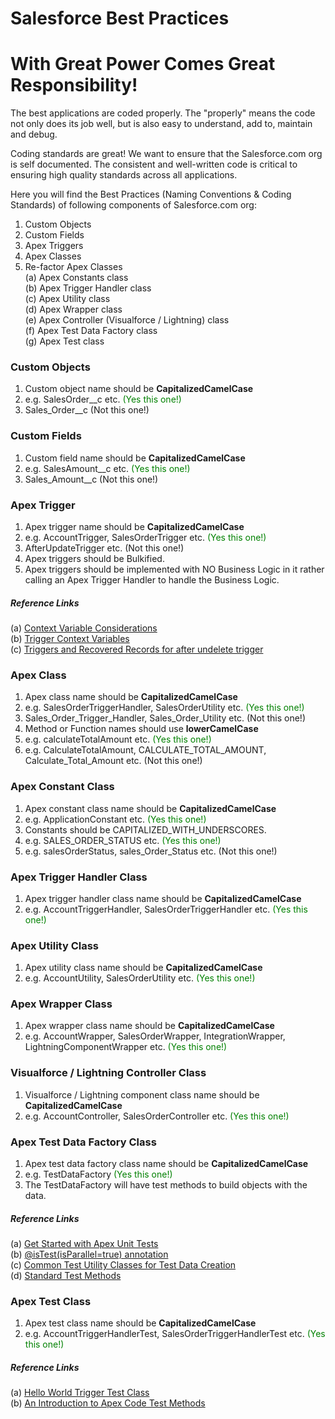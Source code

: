 # Salesforce Best Practices
# With Great Power Comes Great Responsibility!


The best applications are coded properly. The "properly" means the code not only does its job well, but is also easy to understand, add to, maintain and debug.

Coding standards are great! We want to ensure that the Salesforce.com org is self documented. The consistent and well-written code is critical to ensuring high quality standards across all applications. 

Here you will find the Best Practices (Naming Conventions & Coding Standards) of following components of Salesforce.com org:
1. Custom Objects
2. Custom Fields
3. Apex Triggers
4. Apex Classes
5. Re-factor Apex Classes<br/>
(a) Apex Constants class<br/>
(b) Apex Trigger Handler class<br/>
(c) Apex Utility class<br/>
(d) Apex Wrapper class<br/>
(e) Apex Controller (Visualforce / Lightning) class<br/>
(f) Apex Test Data Factory class<br/>
(g) Apex Test class<br/>

### Custom Objects
1. Custom object name should be <b>CapitalizedCamelCase</b>
2. e.g. SalesOrder__c etc. <font color="green">(Yes this one!)</font>
3. Sales_Order__c (Not this one!)

### Custom Fields
1. Custom field name should be <b>CapitalizedCamelCase</b>
2. e.g. SalesAmount__c etc. <font color="green">(Yes this one!)</font>
3. Sales_Amount__c (Not this one!)

### Apex Trigger
1. Apex trigger name should be <b>CapitalizedCamelCase</b>
2. e.g. AccountTrigger, SalesOrderTrigger etc. <font color="green">(Yes this one!)</font>
3. AfterUpdateTrigger etc. (Not this one!)
4. Apex triggers should be Bulkified.
5. Apex triggers should be implemented with NO Business Logic in it rather calling an Apex Trigger Handler to handle the Business Logic.
##### Reference Links
(a) <a href="https://developer.salesforce.com/docs/atlas.en-us.apexcode.meta/apexcode/apex_triggers_context_variables_considerations.htm" target="_blank" alt="Context Variable Considerations">Context Variable Considerations</a><br/>
(b) <a href="https://developer.salesforce.com/docs/atlas.en-us.apexcode.meta/apexcode/apex_triggers_context_variables.htm" target="_blank" alt="Trigger Context Variables">Trigger Context Variables</a><br/>
(c) <a href="https://developer.salesforce.com/docs/atlas.en-us.apexcode.meta/apexcode/apex_triggers_recovered_records.htm" target="_blank" alt="Triggers and Recovered Records">Triggers and Recovered Records for after undelete trigger</a><br/>

### Apex Class
1. Apex class name should be <b>CapitalizedCamelCase</b>
2. e.g. SalesOrderTriggerHandler, SalesOrderUtility etc. <font color="green">(Yes this one!)</font>
3. Sales_Order_Trigger_Handler, Sales_Order_Utility etc. (Not this one!)
4. Method or Function names should use <b>lowerCamelCase</b>
5. e.g. calculateTotalAmount etc. <font color="green">(Yes this one!)</font>
6. e.g. CalculateTotalAmount, CALCULATE_TOTAL_AMOUNT, Calculate_Total_Amount etc. (Not this one!)

### Apex Constant Class
1. Apex constant class name should be <b>CapitalizedCamelCase</b>
2. e.g. ApplicationConstant etc. <font color="green">(Yes this one!)</font>
2. Constants should be CAPITALIZED_WITH_UNDERSCORES.
3. e.g. SALES_ORDER_STATUS etc. <font color="green">(Yes this one!)</font>
4. e.g. salesOrderStatus, sales_Order_Status etc. (Not this one!)

### Apex Trigger Handler Class
1. Apex trigger handler class name should be <b>CapitalizedCamelCase</b>
2. e.g. AccountTriggerHandler, SalesOrderTriggerHandler etc. <font color="green">(Yes this one!)</font>

### Apex Utility Class
1. Apex utility class name should be <b>CapitalizedCamelCase</b>
2. e.g. AccountUtility, SalesOrderUtility etc. <font color="green">(Yes this one!)</font>

### Apex Wrapper Class
1. Apex wrapper class name should be <b>CapitalizedCamelCase</b>
2. e.g. AccountWrapper, SalesOrderWrapper, IntegrationWrapper, LightningComponentWrapper etc. <font color="green">(Yes this one!)</font>

### Visualforce / Lightning Controller Class
1. Visualforce / Lightning component class name should be <b>CapitalizedCamelCase</b>
2. e.g. AccountController, SalesOrderController etc. <font color="green">(Yes this one!)</font>

### Apex Test Data Factory Class
1. Apex test data factory class name should be <b>CapitalizedCamelCase</b>
2. e.g. TestDataFactory <font color="green">(Yes this one!)</font>
3. The TestDataFactory will have test methods to build objects with the data. 
##### Reference Links
(a) <a href="https://trailhead.salesforce.com/en/modules/apex_testing/units/apex_testing_intro" target="_blank" alt="Get Started with Apex Unit Tests">Get Started with Apex Unit Tests</a><br/>
(b) <a href="http://releasenotes.docs.salesforce.com/en-us/winter18/release-notes/rn_apex_annotation_istest_isparallel.htm" target="_blank" alt="@isTest(isParallel=true) annotation">@isTest(isParallel=true) annotation</a><br/>
(c) <a href="https://developer.salesforce.com/docs/atlas.en-us.apexcode.meta/apexcode/apex_testing_utility_classes.htm" target="_blank" alt="Common Test Utility Classes for Test Data Creation">Common Test Utility Classes for Test Data Creation</a><br/>
(d) <a href="https://developer.salesforce.com/docs/atlas.en-us.apexcode.meta/apexcode/apex_methods_system_test.htm" target="_blank" alt="Standard Test Methods">Standard Test Methods</a><br/>

### Apex Test Class
1. Apex test class name should be <b>CapitalizedCamelCase</b>
2. e.g. AccountTriggerHandlerTest, SalesOrderTriggerHandlerTest etc. <font color="green">(Yes this one!)</font>
##### Reference Links
(a) <a href="https://developer.salesforce.com/docs/atlas.en-us.apexcode.meta/apexcode/apex_qs_test.htm" target="_blank" alt="Hello World Trigger Test Class">Hello World Trigger Test Class</a><br/>
(b) <a href="https://developer.salesforce.com/page/An_Introduction_to_Apex_Code_Test_Methods" target="_blank" alt="An Introduction to Apex Code Test Methods">An Introduction to Apex Code Test Methods</a><br/>
